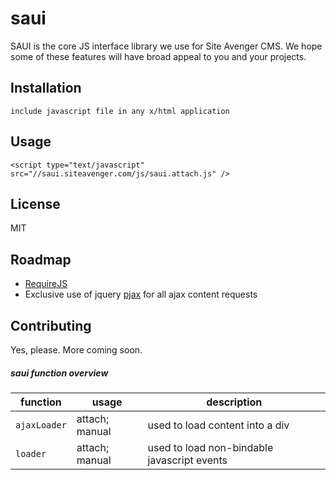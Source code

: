 saui
=============

SAUI is the core JS interface library we use for Site Avenger CMS.  We hope some of these features will have broad appeal to you and your projects. 



Installation
-----------

    include javascript file in any x/html application
    
Usage
-----------

	<script type="text/javascript" src="//saui.siteavenger.com/js/saui.attach.js" />

License
-----
MIT

Roadmap
------------
* [RequireJS](http://requirejs.org/)
* Exclusive use of jquery [pjax](https://github.com/defunkt/jquery-pjax) for all ajax content requests

Contributing
------------

Yes, please. More coming soon.

##### saui function overview

function | usage | description
----|---------|------------
`ajaxLoader` | attach; manual | used to load content into a div
`loader` | attach; manual | used to load non-bindable javascript events
